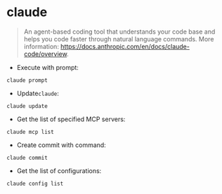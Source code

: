 # claude

> An agent-based coding tool that understands your code base and helps you code faster through natural language commands.
> More information: <https://docs.anthropic.com/en/docs/claude-code/overview>.

- Execute with prompt:

`claude prompt`

- Update`claude`:

`claude update`

- Get the list of specified MCP servers:

`claude mcp list`

- Create commit with command:

`claude commit`

- Get the list of configurations:

`claude config list`
